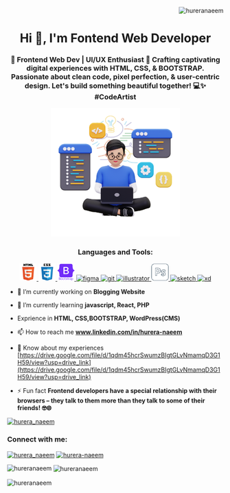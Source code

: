 <p align="right"> <img src="https://komarev.com/ghpvc/?username=hureranaeem&label=Profile%20views&color=0e75b6&style=flat" alt="hureranaeem" /> </p>

<h1 align="center">Hi 👋, I'm Fontend Web Developer</h1>
<h3 align="center"> 🌟 Frontend Web Dev | UI/UX Enthusiast 🎨 Crafting captivating digital experiences with HTML, CSS, & BOOTSTRAP. Passionate about clean code, pixel perfection, & user-centric design. Let's build something beautiful together! 💻✨ #CodeArtist</h3>

<p align="center"> <img src="https://github.com/hureranaeem/hureranaeem/blob/main/Untitled%20design%20(2).png" alt="logo" width="300" </p>




<h3 align="center">Languages and Tools:</h3>
<p align="center">  <a href="https://www.w3.org/html/" target="_blank" rel="noreferrer"> <img src="https://raw.githubusercontent.com/devicons/devicon/master/icons/html5/html5-original-wordmark.svg" alt="html5" width="40" height="40"/> </a> <a href="https://www.w3schools.com/css/" target="_blank" rel="noreferrer"> <img src="https://raw.githubusercontent.com/devicons/devicon/master/icons/css3/css3-original-wordmark.svg" alt="css3" width="40" height="40"/> </a>  <a href="https://getbootstrap.com" target="_blank" rel="noreferrer"> <img src="https://raw.githubusercontent.com/devicons/devicon/master/icons/bootstrap/bootstrap-plain-wordmark.svg" alt="bootstrap" width="40" height="40"/> </a><a href="https://www.figma.com/" target="_blank" rel="noreferrer"> <img src="https://www.vectorlogo.zone/logos/figma/figma-icon.svg" alt="figma" width="40" height="40"/> </a> <a href="https://git-scm.com/" target="_blank" rel="noreferrer"> <img src="https://www.vectorlogo.zone/logos/git-scm/git-scm-icon.svg" alt="git" width="40" height="40"/> </a> <a href="https://www.adobe.com/in/products/illustrator.html" target="_blank" rel="noreferrer"> <img src="https://www.vectorlogo.zone/logos/adobe_illustrator/adobe_illustrator-icon.svg" alt="illustrator" width="40" height="40"/> </a> <a href="https://www.photoshop.com/en" target="_blank" rel="noreferrer"> <img src="https://raw.githubusercontent.com/devicons/devicon/master/icons/photoshop/photoshop-line.svg" alt="photoshop" width="40" height="40"/> </a> <a href="https://www.sketch.com/" target="_blank" rel="noreferrer"> <img src="https://www.vectorlogo.zone/logos/sketchapp/sketchapp-icon.svg" alt="sketch" width="40" height="40"/> </a> <a href="https://www.adobe.com/products/xd.html" target="_blank" rel="noreferrer"> <img src="https://cdn.worldvectorlogo.com/logos/adobe-xd.svg" alt="xd" width="40" height="40"/> </a> </p>

- 🔭 I’m currently working on **Blogging Website**

- 🌱 I’m currently learning **javascript, React, PHP**

- Exprience in **HTML, CSS,BOOTSTRAP, WordPress(CMS)**

- 📫 How to reach me **www.linkedin.com/in/hurera-naeem**

- 📄 Know about my experiences [https://drive.google.com/file/d/1qdm45hcrSwumzBIgtGLvNmamqD3G1H59/view?usp=drive_link](https://drive.google.com/file/d/1qdm45hcrSwumzBIgtGLvNmamqD3G1H59/view?usp=drive_link)

- ⚡ Fun fact **Frontend developers have a special relationship with their browsers – they talk to them more than they talk to some of their friends! 🤓🌐**
<p align="left"> <a href="https://twitter.com/hurera_naeem" target="blank"><img src="https://img.shields.io/twitter/follow/hurera_naeem?logo=twitter&style=for-the-badge" alt="hurera_naeem" /></a> </p>
<h3 align="left">Connect with me:</h3>
<p align="left">
<a href="https://twitter.com/hurera_naeem" target="blank"><img align="center" src="https://raw.githubusercontent.com/rahuldkjain/github-profile-readme-generator/master/src/images/icons/Social/twitter.svg" alt="hurera_naeem" height="30" width="40" /></a>
<a href="https://linkedin.com/in/hurera-naeem" target="blank"><img align="center" src="https://raw.githubusercontent.com/rahuldkjain/github-profile-readme-generator/master/src/images/icons/Social/linked-in-alt.svg" alt="hurera-naeem" height="30" width="40" /></a>
</p>



<p><img align="left" src="https://github-readme-stats.vercel.app/api/top-langs?username=hureranaeem&show_icons=true&locale=en&layout=compact" alt="hureranaeem" /></p>

<p>&nbsp;<img align="center" src="https://github-readme-stats.vercel.app/api?username=hureranaeem&show_icons=true&locale=en" alt="hureranaeem" /></p>

<p><img align="center" src="https://github-readme-streak-stats.herokuapp.com/?user=hureranaeem&" alt="hureranaeem" /></p>


<!--
**hureranaeem/hureranaeem** is a ✨ _special_ ✨ repository because its `README.md` (this file) appears on your GitHub profile.

Here are some ideas to get you started:

- 🔭 I’m currently working on ...
- 🌱 I’m currently learning ...
- 👯 I’m looking to collaborate on ...
- 🤔 I’m looking for help with ...
- 💬 Ask me about ...
- 📫 How to reach me: ...
- 😄 Pronouns: ...
- ⚡ Fun fact: ...
-->

